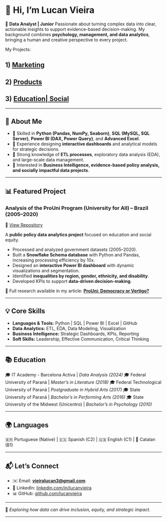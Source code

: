 

# 👋 Hi, I’m Lucan Vieira

🎯 **Data Analyst | Junior**
Passionate about turning complex data into clear, actionable insights to support evidence-based decision-making. My background combines **psychology, management, and data analytics**, bringing a human and creative perspective to every project.

My Projects:

## 1) [Marketing](https://github.com/lucanvieira/Proyectos/tree/e3e9179a3f14e5199d08b92b9395953f04af61d4/MARKETING)
## 2) [Products](https://github.com/lucanvieira/Proyectos/tree/4f3b1a0d37da84296422762b9a8ca6a4d420eb59/Productos)
## 3) [Education| Social](https://github.com/lucanvieira/Proyectos/tree/ea9387a8618c66b4330061ea7cf17048e250f5f3/Prouni%20-%20Brasil)
---

## 🚀 About Me

* 🔹 Skilled in **Python (Pandas, NumPy, Seaborn)**, **SQL (MySQL, SQL Server)**, **Power BI (DAX, Power Query)**, and **Advanced Excel**.
* 🔹 Experience designing **interactive dashboards** and analytical models for strategic decisions.
* 🔹 Strong knowledge of **ETL processes**, exploratory data analysis (EDA), and large-scale data management.
* 🔹 Interested in **Business Intelligence, evidence-based policy analysis, and socially impactful data projects**.

---

## 📊 Featured Project

### **Analysis of the ProUni Program (University for All) – Brazil (2005–2020)**

🔗 [View Repository](https://github.com/lucanvieira/PROYECTO_)

A **public policy data analytics project** focused on education and social equity.

* Processed and analyzed government datasets (2005–2020).
* Built a **Snowflake Schema database** with Python and Pandas, increasing processing efficiency by 10x.
* Designed an **interactive Power BI dashboard** with dynamic visualizations and segmentation.
* Identified **inequalities by region, gender, ethnicity, and disability**.
* Developed KPIs to support **data-driven decision-making**.

📄 Full research available in my article:
[**ProUni: Democracy or Vertigo?**](https://github.com/lucanvieira/PROYECTO_)

---

## 💡 Core Skills

* **Languages & Tools:** Python | SQL | Power BI | Excel | GitHub
* **Data Analytics:** ETL, EDA, Data Modeling, Visualization
* **Business Intelligence:** Strategic Dashboards, KPIs, Reporting
* **Soft Skills:** Leadership, Effective Communication, Critical Thinking

---

## 📚 Education

🎓 IT Academy - Barcelona Activa | *Data Analysis (2024)*
🎓 Federal University of Paraná | *Master’s in Literature (2018)*
🎓 Federal Technological University of Paraná | *Postgraduate in Hybrid Arts (2017)*
🎓 State University of Paraná | *Bachelor’s in Performing Arts (2016)*
🎓 State University of the Midwest (Unicentro) | *Bachelor’s in Psychology (2010)*

---

## 🌍 Languages

🇧🇷 Portuguese (Native) | 🇪🇸 Spanish (C2) | 🇬🇧 English (C1) | 🏴 Catalan (B1)

---

## 📬 Let’s Connect

* ✉️ Email: **[vieiralucan3@gmail.com](mailto:vieiralucan3@gmail.com)**
* 💼 LinkedIn: [linkedin.com/in/lucanvieira](https://www.linkedin.com/in/lucanvieira/)
* 📊 GitHub: [github.com/lucanvieira](https://github.com/lucanvieira)

---

🔹 *Exploring how data can drive inclusion, equity, and strategic impact.*

---

